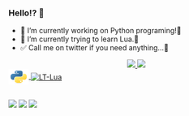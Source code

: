 ###  Hello!? 🐢



- 🔭 I’m currently working on Python programing!🐢
- 🚨 I’m currently trying to learn Lua.🐢
- ✅ Call me on twitter if you need anything...🐢

<div align="center">
  <a href="https://github.com/LotusFucker">
  <img height="180em" src="https://github-readme-stats.vercel.app/api?username=LotusFucker&show_icons=true&theme=merko&include_all_commits=true&count_private=true"/>
  <img height="180em" src="https://github-readme-stats.vercel.app/api/top-langs/?username=LotusFucker&layout=compact&langs_count=7&theme=merko"/>
</div>

<div style="display: inline_block"><pt>
  <img align="center" alt="LT-Python" height="30" width="40" src="https://raw.githubusercontent.com/devicons/devicon/master/icons/python/python-original.svg">
  <img align="center" alt="LT-Lua" height="30" width="40" src="https://cdn.jsdelivr.net/gh/devicons/devicon@v2.15.1/devicon.min.svg">
</div>

##

<div>
 	<a href="https://www.twitch.tv/itachor" target="_blank"><img src="https://img.shields.io/badge/Twitch-9146FF?style=for-the-badge&logo=twitch&logoColor=white" target="_blank"></a>
 <a href="Zé da Branca#2584" target="_blank"><img src="https://img.shields.io/badge/Discord-7289DA?style=for-the-badge&logo=discord&logoColor=white" target="_blank"></a> 
 <a href="https://twitter.com/DiasJoel69" target="_blank"><img src="https://img.shields.io/badge/Twitter-1DA1F2?style=for-the-badge&logo=twitter&logoColor=white="_blank"></a>
</div>
